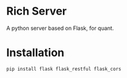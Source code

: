 # Rich Server
A python server based on Flask, for quant.

# Installation
```
pip install flask flask_restful flask_cors
```